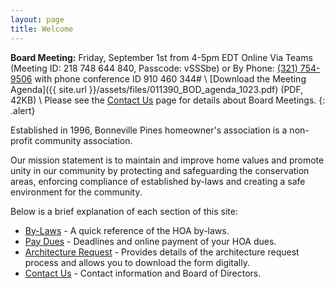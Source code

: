 ```yaml
---
layout: page
title: Welcome
---
```


**Board Meeting:** Friday, September 1st from 4-5pm EDT Online Via Teams (Meeting ID: 218 748 644 840, Passcode: vSSSbe) or By Phone: <a href="tel:+13217549506">(321) 754-9506</a> with phone conference ID 910 460 344# \\
[Download the Meeting Agenda]({{ site.url }}/assets/files/011390_BOD_agenda_1023.pdf) (PDF, 42KB) \\
Please see the [Contact Us](contact) page for details about Board Meetings.
{: .alert}

Established in 1996, Bonneville Pines homeowner's association is a non-profit community association.

Our mission statement is to maintain and improve home values and promote unity in our community by protecting and safeguarding the conservation areas, enforcing compliance of established by-laws and creating a safe environment for the community.

Below is a brief explanation of each section of this site:

* [By-Laws](bylaws) - A quick reference of the HOA by-laws.
* [Pay Dues](pay_dues) - Deadlines and online payment of your HOA dues.
* [Architecture Request](architecture_request) - Provides details of the architecture request process and allows you to download the form digitally.
* [Contact Us](contact) - Contact information and Board of Directors.
